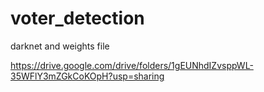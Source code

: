 # voter_detection

darknet and weights file

https://drive.google.com/drive/folders/1gEUNhdIZvsppWL-35WFlY3mZGkCoKOpH?usp=sharing
